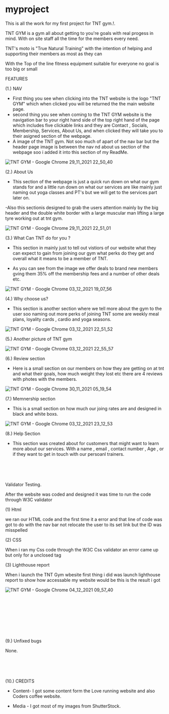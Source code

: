 # myproject
This is all the work for my first project for TNT gym.!.

TNT GYM is a gym all about getting to you're goals with real progess in mind. With on site staff all the time for the members every need.

TNT's moto is "True Natural Training" with the intention of helping and supporting their members as most as they can 

With the Top of the line fitness equipment suitable for everyone no goal is too big or small 


FEATURES


(1.) NAV

- First thing you see when clicking into the TNT website is the logo "TNT GYM"  which when clicked you will be returned the the main website page.
- second thing you see when coming to the TNT GYM website is the navigation bar to your right hand side of the top right hand of the page which
includes five clickable links and they are Contact , Socials, Membership, Services, About Us, and when clicked they will take you to their asigned
section of the webpage.
- A image of the TNT gym. Not soo much of apart of the nav bar but the header page image is between the nav nd about us section of the webpage soo
i added it into this section of my ReadMe.

![TNT GYM - Google Chrome 29_11_2021 22_50_40](https://user-images.githubusercontent.com/84808153/144473027-7ded9e23-25db-469f-9c45-256e7bff4f79.png)



(2.) About Us

- This section of the webpage is just a quick run down on what our gym stands for and a little run down on what our services are like mainly just naming out yoga classes and PT's
but we will get to the services part later on.

-Also this sectionis designed to grab the users attention mainly by the big header and the double white border with a large muscular man lifting a large tyre working out at tnt gym.


![TNT GYM - Google Chrome 29_11_2021 22_51_01](https://user-images.githubusercontent.com/84808153/144475631-89ccafe2-b72f-4319-8026-36308a6b517e.png)


(3.) What Can TNT do for you ?

- This section in mainly just to tell out vistiors of our website what they can expect to gain from joining our gym what perks do they get and overall what it means to be a member 
of TNT.

- As you can see from the image we offer deals to brand new members gving them 35% off the membership fees and a number of other deals etc.


![TNT GYM - Google Chrome 03_12_2021 19_07_56](https://user-images.githubusercontent.com/84808153/144660351-164ecd16-dc32-4f50-b6b6-8f76cebba908.png)



(4.) Why choose us?

- This section is another section where we tell more about the gym to the user soo naming out more perks of joining TNT some are weekly meal plans, loyality cards , cardio and yoga seasons.



![TNT GYM - Google Chrome 03_12_2021 22_51_52](https://user-images.githubusercontent.com/84808153/144683071-e4282942-60da-4a14-8ca7-8632f5c1369f.png)


(5.) Another picture of TNT gym


![TNT GYM - Google Chrome 03_12_2021 22_55_57](https://user-images.githubusercontent.com/84808153/144683434-a0903797-ab03-480a-99c6-1a5e94567e3e.png)



(6.) Review section 

- Here  is a small section on our members on how they are getting on at tnt and what their goals, how much weight they lost etc
there are 4 reviews with photes with the members.

![TNT GYM - Google Chrome 30_11_2021 05_19_54](https://user-images.githubusercontent.com/84808153/144685152-4c4fc88e-c4ce-4104-b280-dc0b4acea6c8.png)


(7.) Memnership section

- This is a small section on how much our joing rates are and designed in black and white boxs.

![TNT GYM - Google Chrome 03_12_2021 23_12_53](https://user-images.githubusercontent.com/84808153/144685936-387251bb-fc62-4849-a8c9-443d7330f4ce.png)

(8.) Help Section 

- This section was created about for customers that might want to learn more about our services.
With a name , email , contact number , Age  , or if they want to get in touch with our persoanl trainers.

<!--Add help section image-->

<br>
<br>
<br>


Validator Testing.

After the website was coded and designed it was time to run the code through W3C validator

(1) Html

we ran our HTML code and the first time it a error and that line of code was got to do with the nav bar not relocate the user to its set link but the ID was misspelled

(2) CSS

When i ran my Css code through the W3C Css validator an error came up but only for a unclosed tag

(3) Lighthouse report

When i launch the TNT Gym wbesite first thing i did was launch lighthouse report to show how accessable my website would be this is the result i got 

![TNT GYM - Google Chrome 04_12_2021 09_57_40](https://user-images.githubusercontent.com/84808153/144706460-2a71a323-1574-4def-bb75-2ae59bc9f06c.png)

<br><br><br>

<br><br><br>

(9.) Unfixed bugs 

None.

<br><br><br>


(10.) CREDITS

- Content- I got some content form the Love running website and also Coders coffee website.

- Media - I got most of my images from ShutterStock.
























